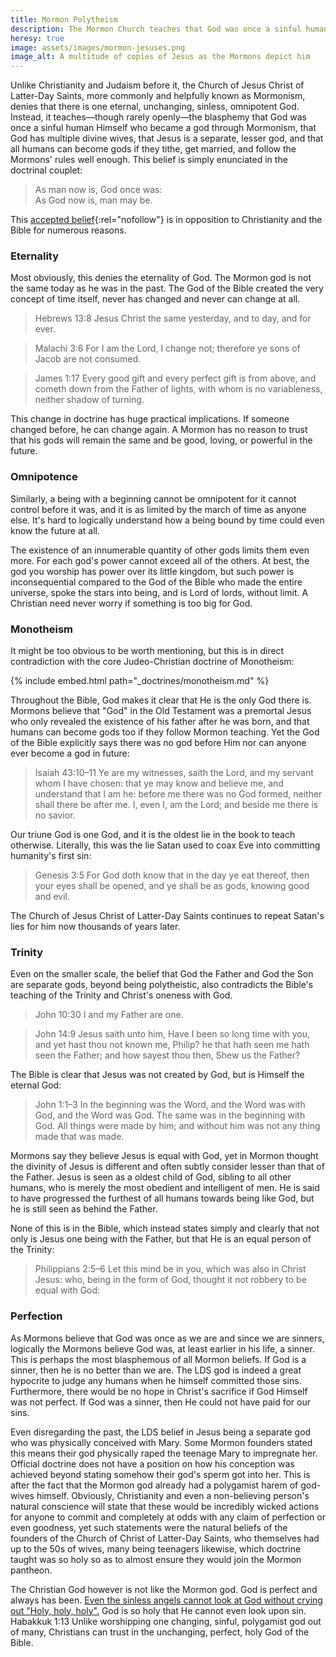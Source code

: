 ```yaml
---
title: Mormon Polytheism
description: The Mormon Church teaches that God was once a sinful human who became a god and that all people can join the now pantheon of gods if they follow Mormonism's rules.
heresy: true
image: assets/images/mormon-jesuses.png
image_alt: A multitude of copies of Jesus as the Mormons depict him
---
```


Unlike Christianity and Judaism before it, the Church of Jesus Christ of Latter-Day Saints, more commonly and helpfully known as Mormonism, denies that there is one eternal, unchanging, sinless, omnipotent God. Instead, it teaches—though rarely openly—the blasphemy that God was once a sinful human Himself who became a god through Mormonism, that God has multiple divine wives, that Jesus is a separate, lesser god, and that all humans can become gods if they tithe, get married, and follow the Mormons' rules well enough. This belief is simply enunciated in the doctrinal couplet:

>  As man now is, God once was:  
>  As God now is, man may be.

This [accepted belief](https://www.churchofjesuschrist.org/study/ensign/1982/02/i-have-a-question/is-president-snows-statement-as-man-now-is-god-once-was-as-god-now-is-man-may-be-accepted-as-official-doctrine?lang=eng&id=html){:rel="nofollow"} is in opposition to Christianity and the Bible for numerous reasons.

### Eternality

Most obviously, this denies the eternality of God. The Mormon god is not the same today as he was in the past. The God of the Bible created the very concept of time itself, never has changed and never can change at all.

> Hebrews 13:8  Jesus Christ the same yesterday, and to day, and for ever.

> Malachi 3:6  For I am the Lord, I change not; therefore ye sons of Jacob are not consumed.

> James 1:17  Every good gift and every perfect gift is from above, and cometh down from the Father of lights, with whom is no variableness, neither shadow of turning.

This change in doctrine has huge practical implications. If someone changed before, he can change again. A Mormon has no reason to trust that his gods will remain the same and be good, loving, or powerful in the future.

### Omnipotence

Similarly, a being with a beginning cannot be omnipotent for it cannot control before it was, and it is as limited by the march of time as anyone else.  It's hard to logically understand how a being bound by time could even know the future at all.

The existence of an innumerable quantity of other gods limits them even more. For each god's power cannot exceed all of the others. At best, the god you worship has power over its little kingdom, but such power is inconsequential compared to the God of the Bible who made the entire universe, spoke the stars into being, and is Lord of lords, without limit. A Christian need never worry if something is too big for God.

### Monotheism

It might be too obvious to be worth mentioning, but this is in direct contradiction with the core Judeo-Christian doctrine of Monotheism:

{% include embed.html path="_doctrines/monotheism.md" %}

Throughout the Bible, God makes it clear that He is the only God there is. Mormons believe that "God" in the Old Testament was a premortal Jesus who only revealed the existence of his father after he was born, and that humans can become gods too if they follow Mormon teaching. Yet the God of the Bible explicitly says there was no god before Him nor can anyone ever become a god in future:

> Isaiah 43:10–11  Ye are my witnesses, saith the Lord, and my servant whom I have chosen: that ye may know and believe me, and understand that I am he: before me there was no God formed, neither shall there be after me. I, even I, am the Lord; and beside me there is no savior.

Our triune God is one God, and it is the oldest lie in the book to teach otherwise. Literally, this was the lie Satan used to coax Eve into committing humanity's first sin:

> Genesis 3:5  For God doth know that in the day ye eat thereof, then your eyes shall be opened, and ye shall be as gods, knowing good and evil.

The Church of Jesus Christ of Latter-Day Saints continues to repeat Satan's lies for him now thousands of years later.

### Trinity

Even on the smaller scale, the belief that God the Father and God the Son are separate gods, beyond being polytheistic, also contradicts the Bible's teaching of the Trinity and Christ's oneness with God.

> John 10:30  I and my Father are one.

> John 14:9  Jesus saith unto him, Have I been so long time with you, and yet hast thou not known me, Philip? he that hath seen me hath seen the Father; and how sayest thou then, Shew us the Father?

The Bible is clear that Jesus was not created by God, but is Himself the eternal God:

> John 1:1–3  In the beginning was the Word, and the Word was with God, and the Word was God. The same was in the beginning with God. All things were made by him; and without him was not any thing made that was made.

Mormons say they believe Jesus is equal with God, yet in Mormon thought the divinity of Jesus is different and often subtly consider lesser than that of the Father. Jesus is seen as a oldest child of God, sibling to all other humans, who is merely the most obedient and intelligent of men. He is said to have progressed the furthest of all humans towards being like God, but he is still seen as behind the Father.

None of this is in the Bible, which instead states simply and clearly that not only is Jesus one being with the Father, but that He is an equal person of the Trinity:

> Philippians 2:5–6  Let this mind be in you, which was also in Christ Jesus: who, being in the form of God, thought it not robbery to be equal with God:

### Perfection

As Mormons believe that God was once as we are and since we are sinners, logically the Mormons believe God was, at least earlier in his life, a sinner. This is perhaps the most blasphemous of all Mormon beliefs. If God is a sinner, then he is no better than we are. The LDS god is indeed a great hypocrite to judge any humans when he himself committed those sins. Furthermore, there would be no hope in Christ's sacrifice if God Himself was not perfect. If God was a sinner, then He could not have paid for our sins.

Even disregarding the past, the LDS belief in Jesus being a separate god who was physically conceived with Mary. Some Mormon founders stated this means their god physically raped the teenage Mary to impregnate her. Official doctrine does not have a position on how his conception was achieved beyond stating somehow their god's sperm got into her. This is after the fact that the Mormon god already had a polygamist harem of god-wives himself. Obviously, Christianity and even a non-believing person's natural conscience will state that these would be incredibly wicked actions for anyone to commit and completely at odds with any claim of perfection or even goodness, yet such statements were the natural beliefs of the founders of the Church of Christ of Latter-Day Saints, who themselves had up to the 50s of wives, many being teenagers likewise, which doctrine taught was so holy so as to almost ensure they would join the Mormon pantheon.

The Christian God however is not like the Mormon god. God is perfect and always has been. [Even the sinless angels cannot look at God without crying out "Holy, holy, holy".](https://www.biblegateway.com/passage/?search=Isaiah+6%3A1-3&version=KJV) God is so holy that He cannot even look upon sin. Habakkuk 1:13 Unlike worshipping one changing, sinful, polygamist god out of many, Christians can trust in the unchanging, perfect, holy God of the Bible.
